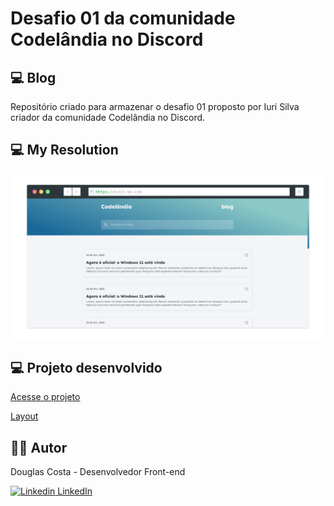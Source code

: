 # Desafio 01 da comunidade Codelândia no Discord

## 💻 Blog

Repositório criado para armazenar o desafio 01 proposto por Iuri Silva criador da comunidade Codelândia no Discord.

## 💻 My Resolution

![Screenshot](my-resolution.png)

## 💻 Projeto desenvolvido

[Acesse o projeto](https://challenge01-dcdev.netlify.app/)

[Layout](https://www.figma.com/file/Yb9IBH56g7T1hdIyZ3BMNO/Desafios---Codel%C3%A2ndia?node-id=0%3A1)

## 👨‍💻 Autor

Douglas Costa - Desenvolvedor Front-end

[![Linkedin](https://i.stack.imgur.com/gVE0j.png) LinkedIn](https://www.linkedin.com/in/douglas-costa-lima/)
&nbsp;
